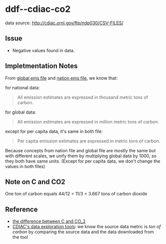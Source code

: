 # ddf--cdiac-co2

data source: http://cdiac.ornl.gov/ftp/ndp030/CSV-FILES/

## Issue

- Negative values found in data. 

## Impletmentation Notes

From [global ems file](http://cdiac.ornl.gov/ftp/ndp030/global.1751_2013.ems)
and [nation ems file](http://cdiac.ornl.gov/ftp/ndp030/nation.1751_2013.ems),
we know that:

for national data:

> All emission estimates are expressed in thousand metric tons of carbon.

for global data:

> All emission estimates are expressed in million metric tons of carbon.

except for per capita data, it's same in both file:

> Per capita emission estimates are expressed in metric tons of carbon.

Because concepts from nation file and global file are mostly the same but with different
scales, we unify them by multiplying global data by 1000, so they both have same units. 
(Except for per capita data, we don't change the values in both files)

## Note on C and CO2

One ton of carbon equals 44/12 = 11/3 = 3.667 tons of carbon dioxide

## Reference

- [the difference between C and CO_2](http://thinkprogress.org/climate/2008/03/25/202471/the-biggest-source-of-mistakes-c-vs-co2/)
- [CDIAC's data exploration tools](http://cdiac.ornl.gov/CO2_Emission/timeseries/global): 
we know the source data metric is _ton of carbon_ by comparing the source data and the data downloaded from the tool

